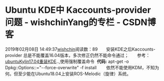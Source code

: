 # Ubuntu KDE中 Kaccounts-provider 问题 - wishchinYang的专栏 - CSDN博客
2019年02月08日 14:49:37[wishchin](https://me.csdn.net/wishchin)阅读数：89
      安装KDE之后Kaccounts-provider 总是不能覆盖16.04版本，多次修正仍然不能命令通过；
      参考：[ubuntuKylin17.04重装KDE]()..,使用强制覆盖命令 
**代码:**
apt-get -o Dpkg::Options::="--force-overwrite" -f install
       依然不能使用KDM，不知为何。但至少能在Ubuntu18.04上安装ROS-Melodic（旋律）系统。
